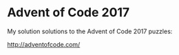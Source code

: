 # Advent of Code 2017

My solution solutions to the Advent of Code 2017 puzzles:

http://adventofcode.com/
